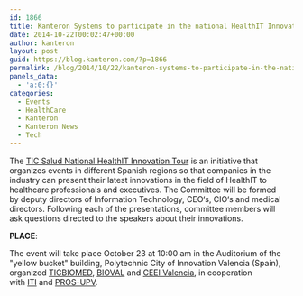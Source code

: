 ```yaml
---
id: 1866
title: Kanteron Systems to participate in the national HealthIT Innovation tour
date: 2014-10-22T00:02:47+00:00
author: kanteron
layout: post
guid: https://blog.kanteron.com/?p=1866
permalink: /blog/2014/10/22/kanteron-systems-to-participate-in-the-national-healthit-innovation-tour/
panels_data:
  - 'a:0:{}'
categories:
  - Events
  - HealthCare
  - Kanteron
  - Kanteron News
  - Tech
---
```

The <a title="https://meetingsalud.com/" href="https://meetingsalud.com/" target="_blank">TIC Salud National HealthIT Innovation Tour</a> is an initiative that organizes events in different Spanish regions so that companies in the industry can present their latest innovations in the field of HealthIT to healthcare professionals and executives. The Committee will be formed by deputy directors of Information Technology, CEO‘s, CIO‘s and medical directors. Following each of the presentations, committee members will ask questions directed to the speakers about their innovations.

**PLACE**:

The event will take place October 23 at 10:00 am in the Auditorium of the "yellow bucket" building, Polytechnic City of Innovation Valencia (Spain), organized [TICBIOMED](https://bioval.us5.list-manage.com/track/click?u=b6a95e8bd4f9ed3a894943560&id=70917ea0c7&e=d7ac83d265), [BIOVAL](https://bioval.us5.list-manage2.com/track/click?u=b6a95e8bd4f9ed3a894943560&id=08ae5d982b&e=d7ac83d265) and [CEEI Valencia](https://bioval.us5.list-manage2.com/track/click?u=b6a95e8bd4f9ed3a894943560&id=7aee768111&e=d7ac83d265), in cooperation with [ITI](https://bioval.us5.list-manage.com/track/click?u=b6a95e8bd4f9ed3a894943560&id=ab824d0751&e=d7ac83d265) and [PROS-UPV](https://bioval.us5.list-manage.com/track/click?u=b6a95e8bd4f9ed3a894943560&id=6025ddb5e3&e=d7ac83d265).